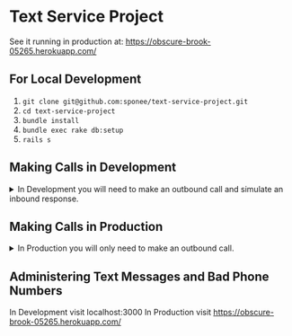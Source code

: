 # Text Service Project

See it running in production at: https://obscure-brook-05265.herokuapp.com/

## For Local Development

1. `git clone git@github.com:sponee/text-service-project.git`
2. `cd text-service-project`
3. `bundle install`
4. `bundle exec rake db:setup`
5. `rails s`

## Making Calls in Development
<details>
<summary>In Development you will need to make an outbound call and simulate an inbound response.</summary>

### Make an outbound call
```
curl -X POST -H "Content-Type: application/json" -d '{"to_number": "111222333", "message": "this is my message"}' "http://localhost:3000/outbound"
```
A successful call responds with a 200 status and a message of, "Your message is being processed". Visit http://localhost:3000 in your browser to retrieve the message_id and simulate an inbound response.

 ### Simulate an inbound response
```
curl -X POST -H "Content-Type: application/json" -d '{"message_id": "", "status": "delivered"}' "http://localhost:3000/inbound"
```

A successful inbound call responds with a 200 status and no message. If the status is `invalid` a BadPhoneNumber will be created. Subsequent attempts to deliver messages to known BadPhoneNumbers result in a message that says, "Cannot text a known bad phone number".
</details>

## Making Calls in Production
<details>
<summary>In Production you will only need to make an outbound call.</summary>  

### Make an outbound call
```
curl -X POST -H "Content-Type: application/json" -d '{"to_number": "3233526673", "message": "Autobots, roll out."}' "https://obscure-brook-05265.herokuapp.com/outbound" 
```
</details>

## Administering Text Messages and Bad Phone Numbers
In Development visit localhost:3000
In Production visit https://obscure-brook-05265.herokuapp.com/

